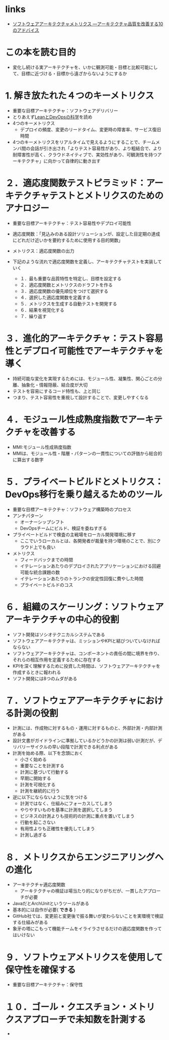 # links

- [ソフトウェアアーキテクチャメトリクス ―アーキテクチャ品質を改善する10のアドバイス](https://www.oreilly.co.jp/books/9784814400607/)

# この本を読む目的

- 変化し続ける実アーキテクチャを、いかに観測可能・目標と比較可能にして、目標に近づける・目標から遠ざからないようにするか

# 1. 解き放たれた４つのキーメトリクス

- 重要な目標アーキテクチャ：ソフトウェアデリバリー
- とりあえず[LeanとDevOpsの科学](https://book.impress.co.jp/books/1118101029)を読め
- 4つのキーメトリクス
  - デプロイの頻度、変更のリードタイム、変更時の障害率、サービス復旧時間
- 4つのキーメトリクスをリアルタイムで見えるようにすることで、チームメンバ間の会話が引き出され「よりテスト容易性があり、より粗結合で、より耐障害性が高く、クラウドネイティブで、実効性があり、可観測性を持つアーキテクチャ」に向かって自律的に動き出す

# ２．適応度関数テストピラミッド：アーキテクチャテストとメトリクスのためのアナロジー

- 重要な目標アーキテクチャ：テスト容易性やデプロイ可能性

- 適応度関数：「見込みのある設計ソリューションが、設定した目定期の達成にどれだけ近いかを要約するために使用する目的関数」
- メトリクス：適応度関数の出力

- 下記のような流れで適応度関数を定義し、アーキテクチャテストを実装していく
  - １．最も重要な品質特性を特定し、目標を設定する
  - ２．適応度関数とメトリクスのドラフトを作る
  - ３．適応度関数の優先順位をつけて選択する
  - ４．選択した適応度関数を定義する
  - ５．メトリクスを生成する自動テストを開発する
  - ６．結果を視覚化する
  - ７．繰り返す

# ３．進化的アーキテクチャ：テスト容易性とデプロイ可能性でアーキテクチャを導く

- 持続可能な変化を実現するためには、モジュール性、凝集性、関心ごとの分離、抽象化・情報隠蔽、結合度が大切
- テストを容易にするコード特性も、上と同じ
- つまり、テスト容易性を重視して設計することで、変更しやすくなる

# ４．モジュール性成熟度指数でアーキテクチャを改善する

- MMI:モジュール性成熟度指数
- MMIは、モジュール性・階層・パターンの一貫性についての評価から総合的に算出する数字

# ５．プライベートビルドとメトリクス：DevOps移行を乗り越えるためのツール

- 重要な目標アーキテクチャ：ソフトウェア構築時のプロセス
- アンチパターン
  - オーナーシップシフト
  - DevOpsチームにビルド、検証を委ねすぎる
- プライベートビルドで検査の主戦場をローカル開発環境に移す
  - ここでいうローカルとは、各開発者が裁量を持つ環境のことで、別にクラウド上でも良い
- メトリクス
  - フィードバックまでの時間
  - イテレーションあたりのデプロイされたアプリケーションにおける回避可能な統合課題の数
  - イテレーションあたりのトランクの安定性回復に費やした時間
  - プライベートビルドのコス

# ６．組織のスケーリング：ソフトウェアアーキテクチャの中心的役割

- ソフト開発はソシオテクニカルシステムである
- ソフトウェアアーキテクチャは、ミッションやKPIと結びついていなければならない
- ソフトウェアアーキテクチャは、コンポーネントの責任の間に境界を作り、それらの相互作用を定義するために存在する
- KPIを深く理解するために投資した時間は、ソフトウェアアーキテクチャを作成するときに報われる
- ソフト開発には8つのムダがある

# ７．ソフトウェアアーキテクチャにおける計測の役割

- 計測には、作成物に対するもの・運用に対するものと、外部計測・内部計測がある
- 設計文書がガイドラインに準拠しているかどうかの計測は弱い計測だが、デリバリーサイクルの早い段階で計測できる利点がある
- 計測を始める際、以下を念頭におく
  - 小さく始める
  - 重要なことを計測する
  - 計測に基づいて行動する
  - 早期に開始する
  - 計測を可視化する
  - 計測を継続的に行う
- 逆に以下にならないように気をつける
  - 計測ではなく、仕組みにフォーカスしてしまう
  - やりやすいものを基準に計測を選択してしまう
  - ビジネスの計測よりも技術的の計測に重点を置いてしまう
  - 行動を起こさない
  - 有用性よりも正確性を優先してしまう
  - 計測し過ぎる

# ８．メトリクスからエンジニアリングへの進化

- アーキテクチャ適応度関数
  - アーキテクチャの検証は場当たり的になりがちだが、一貫したアプローチが必要
- JavaだとArchUnitというツールがある
- 基本的には自作が必要( **できる** )
- GitHub社では、変更前と変更後で振る舞いが変わらないことを実環境で検証する仕組みがある
- 象牙の塔にこもって機能チームをイライラさせるだけの適応度関数を作ってはいけない

# ９．ソフトウェアメトリクスを使用して保守性を確保する

- 重要な目標アーキテクチャ：保守性

# １０．ゴール・クエスチョン・メトリクスアプローチで未知数を計測する

- 

